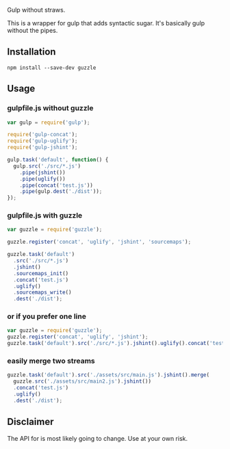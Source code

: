 Gulp without straws.

This is a wrapper for gulp that adds syntactic sugar. It's basically gulp without the pipes.

## Installation
```
npm install --save-dev guzzle
```

## Usage

### gulpfile.js without guzzle

```javascript
var gulp = require('gulp');

require('gulp-concat');
require('gulp-uglify');
require('gulp-jshint');

gulp.task('default', function() {
  gulp.src('./src/*.js')
    .pipe(jshint())
    .pipe(uglify())
    .pipe(concat('test.js'))
    .pipe(gulp.dest('./dist'));
});
```

### gulpfile.js with guzzle

```javascript
var guzzle = require('guzzle');

guzzle.register('concat', 'uglify', 'jshint', 'sourcemaps');

guzzle.task('default')
  .src('./src/*.js')
  .jshint()
  .sourcemaps_init()
  .concat('test.js')
  .uglify()
  .sourcemaps_write()
  .dest('./dist');
```

### or if you prefer one line
```javascript
var guzzle = require('guzzle');
guzzle.register('concat', 'uglify', 'jshint');
guzzle.task('default').src('./src/*.js').jshint().uglify().concat('test.js').dest('./dist');
```

### easily merge two streams
```javascript
guzzle.task('default').src('./assets/src/main.js').jshint().merge(
  guzzle.src('./assets/src/main2.js').jshint())
  .concat('test.js')
  .uglify()
  .dest('./dist');
```

## Disclaimer

The API for is most likely going to change. Use at your own risk.
